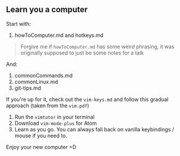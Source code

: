 ## Learn you a computer

Start with:
1. howToComputer.md and hotkeys.md

> Forgive me if `howToComputer.md` has some weird phrasing, it was originally supposed to just be some notes for a talk

And:

1. commonCommands.md
2. commonLinux.md
3. git-tips.md

If you're up for it, check out the `vim-keys.md` and follow this gradual approach (taken from the `vim.pdf`)
1. Run the `vimtutor` in your terminal
2. Download `vim-mode-plus` for Atom
3. Learn as you go. You can always fall back on vanilla keybindings / mouse if you need to.


Enjoy your new computer =D
